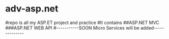 # adv-asp.net
#repo is all my ASP.ET project and practice 
#It contains 
##ASP.NET MVC
###ASP.NET WEB API
#-----------SOON Micro Services will be added--------------
